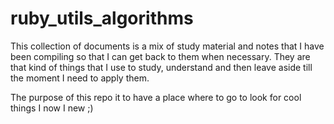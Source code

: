 # ruby_utils_algorithms

This collection of documents is a mix of study material and notes that I have been compiling so that I can get back to them when necessary. They are that kind of things that I use to study, understand and then leave aside till the moment I need to apply them.

The purpose of this repo it to have a place where to go to look for cool things I now I new ;)